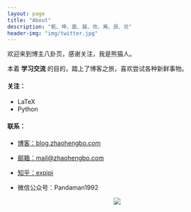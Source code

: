 ```yaml
---
layout: page
title: "About"
description: "乾、坤、震、巽、坎、离、艮、兑"
header-img: "img/twitter.jpg"
---
```


欢迎来到博主八卦页，感谢关注，我是熊猫人。


本着 **学习交流** 的目的，踏上了博客之旅，喜欢尝试各种新鲜事物。


#### 关注：

- LaTeX
- Python

#### 联系：

- [博客：blog.zhaohengbo.com](blog.zhaohengbo.com)

- [邮箱：mail@zhaohengbo.com](mail@zhaohengbo.com)

- [知乎：expipi](https://www.zhihu.com/people/expipi)

- 微信公众号：Pandaman1992


<center>
    <p><img src="http://7xrrbc.com1.z0.glb.clouddn.com/code2.jpg" align="center"></p>
</center>






